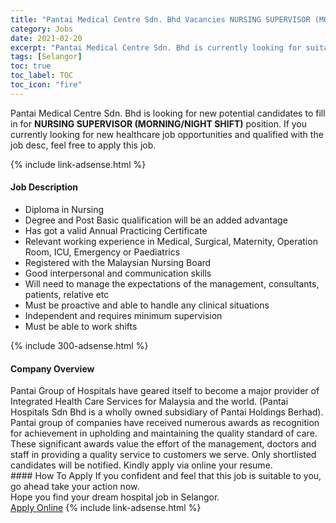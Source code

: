 ```yaml
---
title: "Pantai Medical Centre Sdn. Bhd Vacancies NURSING SUPERVISOR (MORNING/NIGHT SHIFT)" 
category: Jobs 
date: 2021-02-20 
excerpt: "Pantai Medical Centre Sdn. Bhd is currently looking for suitable person to fill in the NURSING SUPERVISOR (MORNING/NIGHT SHIFT) which positioned at Selangor" 
tags: [Selangor] 
toc: true 
toc_label: TOC 
toc_icon: "fire" 
--- 
```


<p>Pantai Medical Centre Sdn. Bhd is looking for new potential candidates to fill in for <b>NURSING SUPERVISOR (MORNING/NIGHT SHIFT)</b> position. If you currently looking for new healthcare job opportunities and qualified with the job desc, feel free to apply this job.
</p>{% include link-adsense.html %} 
<div><div><h4>Job Description</h4></div><div><div><span><div><ul><li>Diploma in Nursing</li><li>Degree and Post Basic qualification will be an added advantage</li><li>Has got a valid Annual Practicing Certificate</li><li>Relevant working experience in Medical, Surgical, Maternity, Operation Room, ICU, Emergency or Paediatrics</li><li>Registered with the Malaysian Nursing Board</li><li>Good interpersonal and communication skills</li><li>Will need to manage the expectations of the management, consultants, patients, relative etc</li><li>Must be proactive and able to handle any clinical situations</li><li>Independent and requires minimum supervision</li><li>Must be able to work shifts</li></ul></div></span></div></div></div> 
{% include 300-adsense.html %} 
<div><div><h4>Company Overview</h4></div><div><div><span><div><div>Pantai Group of Hospitals have geared itself to become a major provider of Integrated Health Care Services for Malaysia and the world. (Pantai Hospitals Sdn Bhd is a wholly owned subsidiary of Pantai Holdings Berhad). Pantai group of companies have received numerous awards as recognition for achievement in upholding and maintaining the quality standard of care. These significant awards value the effort of the management, doctors and staff in providing a quality service to customers we serve. Only shortlisted candidates will be notified. Kindly apply via online your resume.</div></div></span></div></div></div> 
#### How To Apply 
If you confident and feel that this job is suitable to you, go ahead take your action now. <br/> 
Hope you find your dream hospital job in Selangor. <br/> 
<a href="https://www.jobstreet.com.my/en/job/nursing-supervisor-morning-night-shift-4485551?jobId=jobstreet-my-job-4485551" class="btn btn--warning" target="_blank" rel="nofollow noopenner">Apply Online</a> 
{% include link-adsense.html %} 